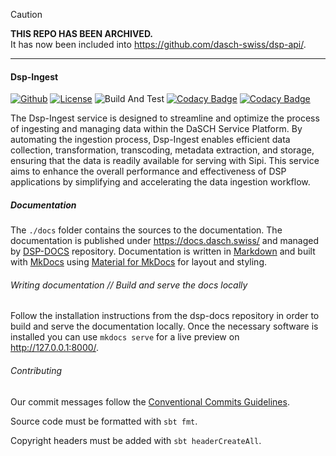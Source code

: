 > [!CAUTION]
> **THIS REPO HAS BEEN ARCHIVED.**  
> It has now been included into https://github.com/dasch-swiss/dsp-api/.

<hr>

#### Dsp-Ingest

[![Github](https://img.shields.io/github/v/tag/dasch-swiss/dsp-ingest?include_prereleases&label=Github%20tag)](https://github.com/dasch-swiss/dsp-ingest)
[![License](https://img.shields.io/badge/License-Apache_2.0-blue.svg)](https://opensource.org/licenses/Apache-2.0)
![Build And Test](https://github.com/dasch-swiss/dsp-ingest/actions/workflows/ci.yml/badge.svg)
[![Codacy Badge](https://app.codacy.com/project/badge/Grade/3717de9ffb22413c98c23161a0242799)](https://app.codacy.com/gh/dasch-swiss/dsp-ingest/dashboard?utm_source=gh&utm_medium=referral&utm_content=&utm_campaign=Badge_grade)
[![Codacy Badge](https://app.codacy.com/project/badge/Coverage/3717de9ffb22413c98c23161a0242799)](https://app.codacy.com/gh/dasch-swiss/dsp-ingest/dashboard?utm_source=gh&utm_medium=referral&utm_content=&utm_campaign=Badge_coverage)

The Dsp-Ingest service is designed to streamline and optimize the process of ingesting and managing data within the
DaSCH Service Platform.
By automating the ingestion process, Dsp-Ingest enables efficient data collection, transformation, transcoding,
metadata extraction, and storage, ensuring that the data is readily available for serving with Sipi.
This service aims to enhance the overall performance and effectiveness of DSP applications by simplifying and
accelerating the data ingestion workflow.

##### Documentation

The `./docs` folder contains the sources to the documentation.
The documentation is published under <https://docs.dasch.swiss/> and managed
by [DSP-DOCS](https://github.com/dasch-swiss/dsp-docs) repository.
Documentation is written in [Markdown](https://www.markdownguide.org/) and built with [MkDocs](https://www.mkdocs.org/)
using [Material for MkDocs](https://squidfunk.github.io/mkdocs-material/) for layout and styling.

###### Writing documentation // Build and serve the docs locally

Follow the installation instructions from the dsp-docs repository in order to build and serve the documentation locally.
Once the necessary software is installed you can use `mkdocs serve` for a live preview on  http://127.0.0.1:8000/.

###### Contributing

Our commit messages follow the [Conventional Commits Guidelines](https://www.conventionalcommits.org/en/v1.0.0/).

Source code must be formatted with `sbt fmt`.

Copyright headers must be added with `sbt headerCreateAll`.


